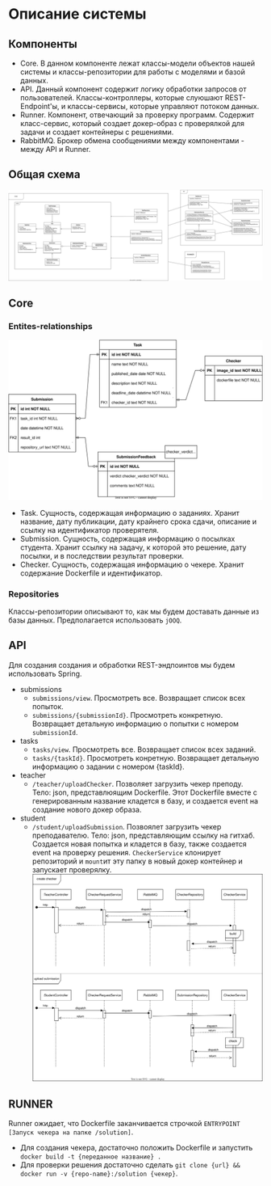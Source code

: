 # Описание системы

## Компоненты

- Core. В данном компоненте лежат классы-модели объектов нашей системы и классы-репозитории для работы с моделями и
  базой данных.
- API. Данный компонент содержит логику обработки запросов от пользователей. Классы-контроллеры, которые слуюшают
  REST-Endpoint'ы, и классы-сервисы, которые управляют потоком данных.
- Runner. Компонент, отвечающий за проверку программ. Содержит класс-сервис, который создает докер-образ с проверялкой
  для задачи и создает контейнеры с решениями.
- RabbitMQ. Брокер обмена сообщениями между компонентами - между API и Runner.

## Общая схема

![Class diagram](diagrams/img/class-diagram.drawio.svg)

## Core

### Entites-relationships

![ER diagram](diagrams/img/er-diagram.drawio.svg)

- Task. Сущность, содержащая информацию о заданиях. Хранит название, дату публикации, дату крайнего срока сдачи,
  описание и ссылку на идентификатор проверятеля.
- Submission. Сущность, содержащая информацию о посылках студента. Хранит ссылку на задачу, к которой это решение, дату
  посылки, и в последствии результат проверки.
- Checker. Сущность, содержащая информацию о чекере. Хранит содержание Dockerfile и идентификатор.

### Repositories

Классы-репозитории описывают то, как мы будем доставать данные из базы данных. Предполагается использовать `jOOQ`.

## API

Для создания создания и обработки REST-эндпоинтов мы будем использовать Spring.

- submissions
    - `submissions/view`. Просмотреть все. Возвращает список всех попыток.
    - `submissions/{submissionId}`. Просмотреть конкретную. Возвращает детальную информацию о попытки с
      номером `submissionId`.
- tasks
    - `tasks/view`. Просмотреть все. Возвращает список всех заданий.
    - `tasks/{taskId}`. Просмотреть конретную. Возвращает детальную информацию о задании с номером {taskId}.
- teacher
    - `/teacher/uploadChecker`. Позволяет загрузить чекер преподу. Тело: json, представлюящим Dockerfile. Этот
      Dockerfile вместе с генерированным название кладется в базу, и создается event на создание нового докер образа.
- student
    - `/student/uploadSubmission`. Позвоялет загрузить чекер преподавателю. Тело: json, представляющим ссылку на гитхаб.
      Создается новая попытка и кладется в базу, также создается event на проверку решения. `CheckerService` клонирует
      репозиторий и `mount`ит эту папку в новый докер контейнер и запускает проверялку.
      ![Sequence diagram](diagrams/img/sequence-diagram.drawio.svg)

## RUNNER

Runner ожидает, что Dockerfile заканчивается строчкой `ENTRYPOINT [Запуск чекера на папке /solution]`.

- Для создания чекера, достаточно положить Dockerfile и запустить `docker build -t {переданное название} .`
- Для проверки решения достаточно сделать `git clone {url} && docker run -v {repo-name}:/solution {чекер}`.
